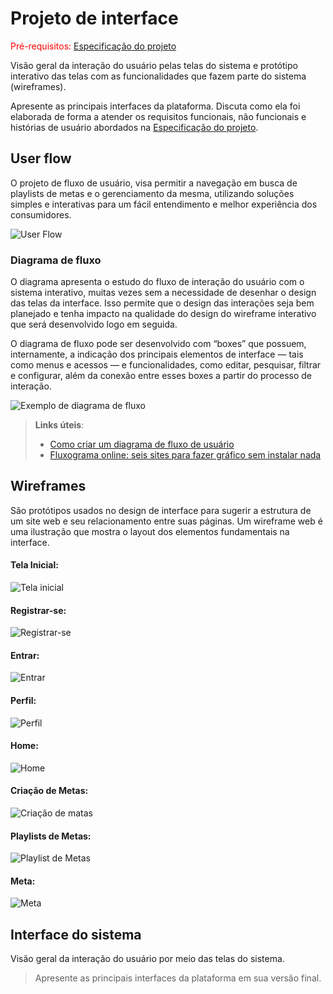 
# Projeto de interface

<span style="color:red">Pré-requisitos: <a href="02-Especificacao.md"> Especificação do projeto</a></span>

Visão geral da interação do usuário pelas telas do sistema e protótipo interativo das telas com as funcionalidades que fazem parte do sistema (wireframes).

 Apresente as principais interfaces da plataforma. Discuta como ela foi elaborada de forma a atender os requisitos funcionais, não funcionais e histórias de usuário abordados na <a href="02-Especificacao.md"> Especificação do projeto</a></span>.

 ## User flow

O projeto de fluxo de usuário, visa permitir a navegação em busca de playlists de metas e o gerenciamento da mesma, utilizando soluções simples e interativas para um fácil entendimento e melhor experiência dos consumidores.

![User Flow](images/userflow.png)

### Diagrama de fluxo

O diagrama apresenta o estudo do fluxo de interação do usuário com o sistema interativo, muitas vezes sem a necessidade de desenhar o design das telas da interface. Isso permite que o design das interações seja bem planejado e tenha impacto na qualidade do design do wireframe interativo que será desenvolvido logo em seguida.

O diagrama de fluxo pode ser desenvolvido com “boxes” que possuem, internamente, a indicação dos principais elementos de interface — tais como menus e acessos — e funcionalidades, como editar, pesquisar, filtrar e configurar, além da conexão entre esses boxes a partir do processo de interação.

![Exemplo de diagrama de fluxo](images/diagrama_fluxo.jpg)

> **Links úteis**:
> - [Como criar um diagrama de fluxo de usuário](https://www.lucidchart.com/blog/how-to-make-a-user-flow-diagram)
> - [Fluxograma online: seis sites para fazer gráfico sem instalar nada](https://www.techtudo.com.br/listas/2019/03/fluxograma-online-seis-sites-para-fazer-grafico-sem-instalar-nada.ghtml)

## Wireframes

São protótipos usados no design de interface para sugerir a estrutura de um site web e seu relacionamento entre suas páginas. Um wireframe web é uma ilustração que mostra o layout dos elementos fundamentais na interface.

#### Tela Inicial:
![Tela inicial](images/tela-inicial-bf.png)

#### Registrar-se:
![Registrar-se](images/Registrar-se-bf.png)

#### Entrar:
![Entrar](images/Entrar-bf.png)

#### Perfil:
![Perfil](images/perfil-bf.png)

#### Home:
![Home](images/home-bf.png)

#### Criação de Metas:
![Criação de matas](images/criar-tarefas-bf.png)

#### Playlists de Metas:
![Playlist de Metas](images/Playlist-de-meta-bf.png)

#### Meta:
![Meta](images/Meta-bf.png)
 
## Interface do sistema

Visão geral da interação do usuário por meio das telas do sistema. 

> Apresente as principais interfaces da plataforma em sua versão final.
